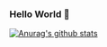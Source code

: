 ### Hello World 👋

[![Anurag's github stats](https://github-readme-stats.vercel.app/api?username=zidniryi)](https://github.com/zidniryi/github-readme-stats)

<!--
**zidniryi/zidniryi** is a ✨ _special_ ✨ repository because its `README.md` (this file) appears on your GitHub profile.

Here are some ideas to get you started:

- 🔭 I’m currently working on ...
- 🌱 I’m currently learning ...
- 👯 I’m looking to collaborate on ...
- 🤔 I’m looking for help with ...
- 💬 Ask me about ...
- 📫 How to reach me: ...
- 😄 Pronouns: ...
- ⚡ Fun fact: ...
-->
